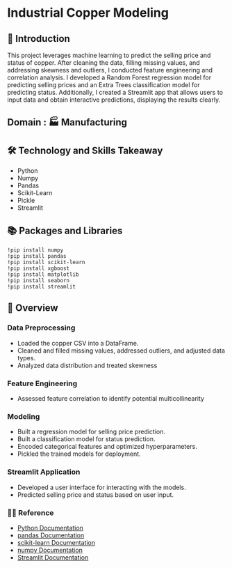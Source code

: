 
# Industrial Copper Modeling

## 📘 Introduction
This project leverages machine learning to predict the selling price and status of copper. After cleaning the data, filling missing values, and addressing skewness and outliers, I conducted feature engineering and correlation analysis. I developed a Random Forest regression model for predicting selling prices and an Extra Trees classification model for predicting status. Additionally, I created a Streamlit app that allows users to input data and obtain interactive predictions, displaying the results clearly.

## Domain : 🏭 Manufacturing

## 🛠 Technology and Skills Takeaway
- Python
- Numpy
- Pandas
- Scikit-Learn
- Pickle
- Streamlit


## 📚 Packages and Libraries
```
!pip install numpy
!pip install pandas
!pip install scikit-learn
!pip install xgboost
!pip install matplotlib
!pip install seaborn
!pip install streamlit

```

## 📘 Overview

### Data Preprocessing
- Loaded the copper CSV into a DataFrame.
- Cleaned and filled missing values, addressed outliers, and adjusted data types.
- Analyzed data distribution and treated skewness
### Feature Engineering
- Assessed feature correlation to identify potential multicollinearity
### Modeling
- Built a regression model for selling price prediction.
- Built a classification model for status prediction.
- Encoded categorical features and optimized hyperparameters.
- Pickled the trained models for deployment.
### Streamlit Application
- Developed a user interface for interacting with the models.
- Predicted selling price and status based on user input.

### 👨‍🏫 Reference
* [Python Documentation](https://docs.python.org/3/)
* [pandas Documentation](https://pandas.pydata.org/docs/)
* [scikit-learn Documentation](https://scikit-learn.org/0.21/index.html)
* [numpy Documentation](https://numpy.org/doc/)
* [Streamlit Documentation](https://docs.streamlit.io/)
